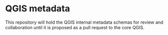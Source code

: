 # QGIS metadata

This repository will hold the QGIS internal metadata schemas for review and collaboration until it is proposed as a pull request to the core QGIS.


